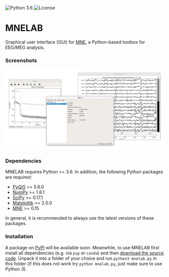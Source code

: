 ![Python 3.6](https://img.shields.io/badge/python-3.6-green.svg)
![License](https://img.shields.io/badge/license-BSD-green.svg)

MNELAB
======

Graphical user interface (GUI) for [MNE](https://github.com/mne-tools/mne-python), a Python-based toolbox for EEG/MEG analysis.

### Screenshots

![](mnelab.png)

### Dependencies
MNELAB requires Python >= 3.6. In addition, the following Python packages are required:
- [PyQt5](https://www.riverbankcomputing.com/software/pyqt/download5) >= 5.6.0
- [NumPy](http://www.numpy.org/) >= 1.8.1
- [SciPy](https://www.scipy.org/scipylib/index.html) >= 0.17.1
- [Matplotlib](https://matplotlib.org/) >= 2.0.0
- [MNE](https://github.com/mne-tools/mne-python) >= 0.15

In general, it is recommended to always use the latest versions of these packages.

### Installation
A package on [PyPI](https://pypi.python.org/pypi) will be available soon. Meanwhile, to use MNELAB first install all dependencies (e.g. via `pip` or `conda`) and then [download the source code](https://github.com/cbrnr/mnelab/archive/master.zip). Unpack it into a folder of your choice and run `python3 mnelab.py` in this folder (if this does not work try `python mnelab.py`, just make sure to use Python 3).
